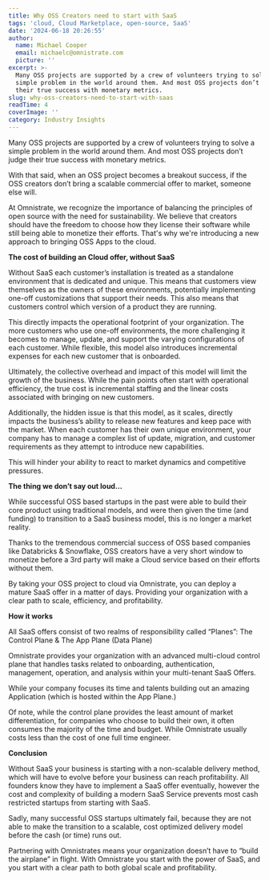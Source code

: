 ```yaml
---
title: Why OSS Creators need to start with SaaS
tags: 'cloud, Cloud Marketplace, open-source, SaaS'
date: '2024-06-18 20:26:55'
author:
  name: Michael Cooper
  email: michaelc@omnistrate.com
  picture: ''
excerpt: >-
  Many OSS projects are supported by a crew of volunteers trying to solve a
  simple problem in the world around them. And most OSS projects don’t judge
  their true success with monetary metrics.
slug: why-oss-creators-need-to-start-with-saas
readTime: 4
coverImage: ''
category: Industry Insights
---
```


Many OSS projects are supported by a crew of volunteers trying to solve a simple problem in the world around them.  And most OSS projects don’t judge their true success with monetary metrics.

With that said, when an OSS project becomes a breakout success, if the OSS creators don’t bring a scalable commercial offer to market, someone else will.

At Omnistrate, we recognize the importance of balancing the principles of open source with the need for sustainability. We believe that creators should have the freedom to choose how they license their software while still being able to monetize their efforts. That's why we're introducing a new approach to bringing OSS Apps to the cloud.

**The cost of building an Cloud offer, without SaaS**

Without SaaS each customer’s installation is treated as a standalone environment that is dedicated and unique. This means that customers view themselves as the owners of these environments, potentially implementing one-off customizations that support their needs.  This also means that customers control which version of a product they are running. 

This directly impacts the operational footprint of your organization. The more customers who use one-off environments, the more challenging it becomes to manage, update, and support the varying configurations of each customer.  While flexible, this model also introduces incremental expenses for each new customer that is onboarded.  

Ultimately, the collective overhead and impact of this model will limit the growth of the business.  While the pain points often start with operational efficiency, the true cost is incremental staffing and the linear costs associated with bringing on new customers.

Additionally, the hidden issue is that this model, as it scales, directly impacts the business’s ability to release new features and keep pace with the market. When each customer has their own unique environment, your company has to manage a complex list of update, migration, and customer requirements as they attempt to introduce new capabilities.

This will hinder your ability to react to market dynamics and competitive pressures.

**The thing we don’t say out loud…**

While successful OSS based startups in the past were able to build their core product using traditional models, and were then given the time (and funding) to transition to a  SaaS business model, this is no longer a market reality.

Thanks to the tremendous commercial success of OSS based companies like Databricks & Snowflake, OSS creators have a very short window to monetize before a 3rd party will make a Cloud service based on their efforts without them.

By taking your OSS project to cloud via Omnistrate, you can deploy a mature SaaS offer in a matter of days.  Providing your organization with a clear path to scale, efficiency, and profitability.

**How it works**
	
All SaaS offers consist of two realms of responsibility called “Planes”:  The Control Plane & The App Plane (Data Plane)

Omnistrate provides your organization with an advanced multi-cloud control plane that handles tasks related to onboarding, authentication, management, operation, and analysis within your multi-tenant SaaS Offers.

While your company focuses its time and talents building out an amazing Application (which is hosted within the App Plane.)

Of note, while the control plane provides the least amount of market differentiation, for companies who choose to build their own, it often consumes the majority of the time and budget.  While Omnistrate usually costs less than the cost of one full time engineer.

**Conclusion**

Without SaaS your business is starting with a non-scalable delivery method, which will have to evolve before your business can reach profitability.  All founders know they have to implement a SaaS offer eventually, however the cost and complexity of building a modern SaaS Service prevents most cash restricted startups from starting with SaaS.

Sadly, many successful OSS startups ultimately fail, because they are not able to make the transition to a scalable, cost optimized delivery model before the cash (or time) runs out.

Partnering with Omnistrates means your organization doesn’t have to “build the airplane” in flight.  With Omnistrate you start with the power of SaaS, and you start with a clear path to both global scale and profitability.


